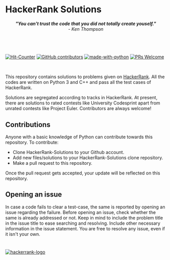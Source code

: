 # HackerRank Solutions


 <p align = "center"><i> <strong>"You can't trust the code that you did not totally create youself." </strong><br>   - Ken Thompson </i>
</p>

#
<br>

[![Hit-Counter](http://hits.dwyl.io/aviral36/HackerRank-Solutions.svg)](http://hits.dwyl.io/aviral36/HackerRank-Solutions) 
[![GitHub contributors](https://img.shields.io/github/contributors/Naereen/StrapDown.js.svg)](https://gitHub.com/aviral36/HackerRank-Solutions/)  [![made-with-python](https://img.shields.io/badge/Made%20with-Python-1f425f.svg)](https://www.python.org/)
[![PRs Welcome](https://img.shields.io/badge/PRs-welcome-brightgreen.svg?style=flat-square)](http://makeapullrequest.com)

<br>

This repository contains solutions to problems given on [HackerRank](https://www.hackerrank.com).
All the codes are written on Python 3 and C++ and pass all the test cases of HackerRank. 

Solutions are segregated according to tracks in HackerRank. At present, there are solutions to rated contests like University Codesprint apart from unrated contests like Project Euler. Contributors are always welcome!


## Contributions

Anyone with a basic knowledge of Python can contribute towards this repository. To contribute:
- Clone HackerRank-Solutions to your Github account.
- Add new files/solutions to your HackerRank-Solutions clone repository.
- Make a pull request to this repository.

Once the pull request gets accepted, your update will be reflected on this repository.

## Opening an issue

In case a code fails to clear a test-case, the same is reported by opening an issue regarding the failure. Before opening an issue, check whether the same is already addressed or not. 
Keep in mind to include the problem title in the issue title to ease searching and resolving. Include other necessary information in the issue statement.
You are free to resolve any issue, even if it isn't your own.
<br>

#

[![hackerrank-logo](https://github.com/aviral36/HackerRank-Solutions/blob/master/Hackerrank_Logo.png "Visit HackerRank")](https://www.hackerrank.com)

